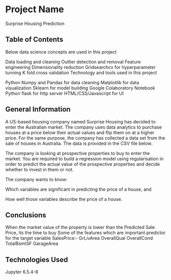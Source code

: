 # Project Name
Surprise Housing Prediction


## Table of Contents
Below data science concepts are used in this project

Data loading and cleaning
Outlier detection and removal
Feature engineering
Dimensionality reduction
Gridsearchcv for hyperparameter tunning
K fold cross validation
Technology and tools used in this project

Python
Numpy and Pandas for data cleaning
Matplotlib for data visualization
Sklearn for model building
Google Colaboratory Notebook
Python flask for http server
HTML/CSS/Javascript for UI

<!-- You can include any other section that is pertinent to your problem -->

## General Information
A US-based housing company named Surprise Housing has decided to enter the Australian market. The company uses data analytics to purchase houses at a price below their actual values and flip them on at a higher price. For the same purpose, the company has collected a data set from the sale of houses in Australia. The data is provided in the CSV file below.

 

The company is looking at prospective properties to buy to enter the market. You are required to build a regression model using regularisation in order to predict the actual value of the prospective properties and decide whether to invest in them or not.

 

The company wants to know:

Which variables are significant in predicting the price of a house, and

How well those variables describe the price of a house.

<!-- You don't have to answer all the questions - just the ones relevant to your project. -->

## Conclusions
When the market value of the property is lower than the Predicted Sale Price, its the time to buy
Some of the features which are important predictor for the target variable SalesPrice:-
GrLivArea
OverallQual
OverallCond TotalBsmtSF
GarageArea

<!-- You don't have to answer all the questions - just the ones relevant to your project. -->


## Technologies Used
Jupyter 6.5.4-8

